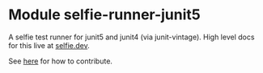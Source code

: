 # Module selfie-runner-junit5

<!-- This div needs to stay, it keeps styling consistent between multiplatform and singleplatform module readmes. -->
<div class="selfie-box selfie-box--border">

A selfie test runner for junit5 and junit4 (via junit-vintage). High level docs for this live at [selfie.dev](https://selfie.dev/jvm/get-started).

See [here](https://github.com/diffplug/selfie/tree/main/jvm) for how to contribute.

</div>